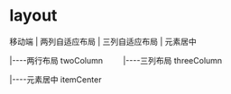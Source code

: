 # layout
移动端 | 两列自适应布局 | 三列自适应布局 | 元素居中

|----两行布局 twoColumn
　　
|----三列布局 threeColumn

|----元素居中 itemCenter
